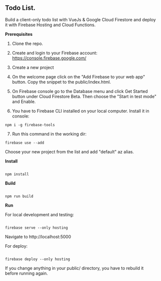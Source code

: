 ## Todo List.

Build a client-only todo list with VueJs & Google Cloud Firestore and deploy it with Firebase Hosting and Cloud Functions.


**Prerequisites**

1. Clone the repo.

2. Create and login to your Firebase account:
https://console.firebase.google.com/

3. Create a new project

4. On the welcome page click on the "Add Firebase to your web app" button. Copy the snippet to the public/index.html.

5. On Firebase console go to the Database menu and click Get Started button under Cloud Firestore Beta. Then choose the "Start in test mode" and Enable.

6. You have to Firebase CLI installed on your local computer. Install it in console:
```
npm i -g firebase-tools
```

7. Run this command in the working dir:
```
firebase use --add
```

Choose your new project from the list and add "default" az alias.

**Install**

```

npm install

```

**Build**

```

npm run build

```

**Run**

For local development and testing:
```

firebase serve --only hosting

```

Navigate to http://localhost:5000

For deploy:
```

firebase deploy --only hosting

```

If you change anything in your public/ directory, you have to rebuild it before running again.
